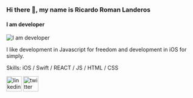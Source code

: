 ### Hi there 👋, my name is Ricardo Roman Landeros
#### I am developer 
![I am developer ](https://camo.githubusercontent.com/951c1cf2696561e15874b1bd6a2d475cd6f3b14407fb3b516db002ad3670598f/68747470733a2f2f7374617469632e6c617370726f76696e636961732e65732f7777772f6d756c74696d656469612f3230313830312f31362f6d656469612f636f7274616461732f6d61747269782d6b4776472d5535303633393738383538354e65442d36323478333835404c617325323050726f76696e636961732e6a7067)

I like development in Javascript for freedom and development in iOS for simply.

Skills: iOS / Swift / REACT / JS / HTML / CSS


[<img src='https://cdn.jsdelivr.net/npm/simple-icons@3.0.1/icons/linkedin.svg' alt='linkedin' height='40'>](https://www.linkedin.com/in/geeklagunero/)  [<img src='https://cdn.jsdelivr.net/npm/simple-icons@3.0.1/icons/twitter.svg' alt='twitter' height='40'>](https://twitter.com/geeklagunero) 






